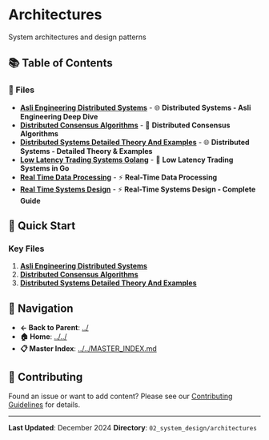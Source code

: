 # Architectures

System architectures and design patterns

## 📚 Table of Contents

### 📄 Files

- **[Asli Engineering Distributed Systems](ASLI_ENGINEERING_DISTRIBUTED_SYSTEMS.md)** - 🌐 **Distributed Systems - Asli Engineering Deep Dive**
- **[Distributed Consensus Algorithms](DISTRIBUTED_CONSENSUS_ALGORITHMS.md)** - 🤝 **Distributed Consensus Algorithms**
- **[Distributed Systems Detailed Theory And Examples](DISTRIBUTED_SYSTEMS_DETAILED_THEORY_AND_EXAMPLES.md)** - 🌐 **Distributed Systems - Detailed Theory & Examples**
- **[Low Latency Trading Systems Golang](LOW_LATENCY_TRADING_SYSTEMS_GOLANG.md)** - 🚀 **Low Latency Trading Systems in Go**
- **[Real Time Data Processing](REAL_TIME_DATA_PROCESSING.md)** - ⚡ **Real-Time Data Processing**
- **[Real Time Systems Design](REAL_TIME_SYSTEMS_DESIGN.md)** - ⚡ **Real-Time Systems Design - Complete Guide**

## 🚀 Quick Start

### Key Files
1. **[Asli Engineering Distributed Systems](ASLI_ENGINEERING_DISTRIBUTED_SYSTEMS.md)**
1. **[Distributed Consensus Algorithms](DISTRIBUTED_CONSENSUS_ALGORITHMS.md)**
1. **[Distributed Systems Detailed Theory And Examples](DISTRIBUTED_SYSTEMS_DETAILED_THEORY_AND_EXAMPLES.md)**

## 🔗 Navigation

- **← Back to Parent**: [../](../)
- **🏠 Home**: [../../](../..)
- **📋 Master Index**: [../../MASTER_INDEX.md](../../MASTER_INDEX.md)

## 🤝 Contributing

Found an issue or want to add content? Please see our [Contributing Guidelines](../../CONTRIBUTING.md) for details.

---

**Last Updated**: December 2024
**Directory**: `02_system_design/architectures`
